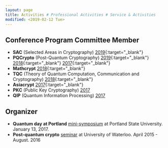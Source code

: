 ```yaml
---
layout: page
title: Activities # Professional Activities # Service & Activities
modified: <2019-02-12 Tue>
---
```

## Conference Program Committee Member

* **SAC** (Selected Areas in Cryptography) [2019](https://uwaterloo.ca/selected-areas-in-cryptography/){:target="_blank"}
* **PQCrypto** (Post-Quantum Cryptography) [2019](http://pqcrypto2019.org/){:target="_blank"} [2018](http://www.math.fau.edu/pqcrypto2018/){:target="_blank"} [2017](https://2017.pqcrypto.org/conference/){:target="_blank"}
* **Mathcrypt** [2018](https://crypto.iacr.org/2018/affevents/mathcrypt/page.html){:target="_blank"}
* **TQC** (Theory of Quantum Computation, Communication and Cryptography) [2018](https://www.tqc2018.org/){:target="_blank"}
* **Asiacrypt** [2017](http://asiacrypt.iacr.org/2017/){:target="_blank"}
*   **PKC** (Public Key Cryptography) [2017](http://www.iacr.org/workshops/pkc2017/index.php)
*   **QIP** (Quantum Information Processing) [2017](https://www.stationq.com/qip-2017/)

## Organizer

*  **Quantum day at Portland** [mini-symposium]({{base}}/activity/w17qpdx) at Portland State University. January 13, 2017.
*   **Post-quantum crypto** [seminar](https://sites.google.com/site/uwaterloopqcrypto/) at University of Waterloo. April 2015 - August. 2016

